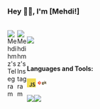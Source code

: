 ### Hey 👋🏻, I'm [Mehdi!]

<br/>

<a href="https://t.me/tasarAdmin">
  <img align="left" alt="Mehdihmz's Telegram" width="22px" src="https://cdn.jsdelivr.net/npm/simple-icons@v3/icons/telegram.svg" />
</a>
<a href="https://www.instagram.com/Mehdihmz/">
  <img align="left" alt="Mehdihmz's Instagram" width="22px" src="https://cdn.jsdelivr.net/npm/simple-icons@v3/icons/instagram.svg" />
</a>

![](https://visitor-badge.glitch.me/badge?page_id=Mehdihmz)

<br />

**Languages and Tools:**  


<code><img height="20" title="Javascript" src="https://raw.githubusercontent.com/github/explore/80688e429a7d4ef2fca1e82350fe8e3517d3494d/topics/javascript/javascript.png"></code>
<code><img height="20" title="Git" src="https://raw.githubusercontent.com/github/explore/80688e429a7d4ef2fca1e82350fe8e3517d3494d/topics/git/git.png"></code>


<a href="https://github.com/Mehdihmz
">
  <img align="left" src="https://github-readme-stats.vercel.app/api/?username=Mehdihmz&show_icons=true&theme=dark" />
</a>
<a href="https://github.com/Mehdihmz">
  <img align="left" src="https://github-readme-stats.vercel.app/api/top-langs/?username=Mehdihmz&show_icons=true&theme=dark" />
</a>
